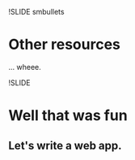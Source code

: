 !SLIDE smbullets
# Other resources

... wheee.

!SLIDE
# Well that was fun
## Let's write a web app.
